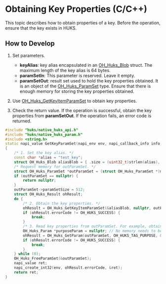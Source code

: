 # Obtaining Key Properties (C/C++)


This topic describes how to obtain properties of a key. Before the operation, ensure that the key exists in HUKS.


## How to Develop

1. Set parameters.
   - **keyAlias**: key alias encapsulated in an [OH_Huks_Blob](../../reference/apis-universal-keystore-kit/_o_h___huks___blob.md) struct. The maximum length of the key alias is 64 bytes.
   - **paramSetIn**: This parameter is reserved. Leave it empty.
   - **paramSetOut**: result set used to hold the key properties obtained. It is an object of the [OH_Huks_ParamSet](../../reference/apis-universal-keystore-kit/_o_h___huks___param_set.md) type. Ensure that there is enough memory for storing the key properties obtained.

2. Use [OH_Huks_GetKeyItemParamSet](../../reference/apis-universal-keystore-kit/_huks_key_api.md#oh_huks_getkeyitemparamset) to obtain key properties.

3. Check the return value. If the operation is successful, obtain the key properties from **paramSetOut**. If the operation fails, an error code is returned.

```c++
#include "huks/native_huks_api.h"
#include "huks/native_huks_param.h"
#include <string.h>
static napi_value GetKeyParamSet(napi_env env, napi_callback_info info)
{
    /* 1. Set the key alias. */
    const char *alias = "test_key";
    struct OH_Huks_Blob aliasBlob = { .size = (uint32_t)strlen(alias), .data = (uint8_t *)alias };
    /* Request memory for outParamSet. */
    struct OH_Huks_ParamSet *outParamSet = (struct OH_Huks_ParamSet *)malloc(512); // Request memory based on service requirements.
    if (outParamSet == nullptr) {
        return nullptr;
    }
    outParamSet->paramSetSize = 512;
    struct OH_Huks_Result ohResult;
    do {
        /* 2. Obtain the key properties. */
        ohResult = OH_Huks_GetKeyItemParamSet(&aliasBlob, nullptr, outParamSet);
        if (ohResult.errorCode != OH_HUKS_SUCCESS) {
            break;
        }
        /* 3. Read key properties from outParamSet. For example, obtain OH_HUKS_TAG_PURPOSE. */
        OH_Huks_Param *purposeParam = nullptr; // No memory needs to be requested. After the parameter is obtained, the pointer points to the memory address of the parameter in the parameter set.
        ohResult = OH_Huks_GetParam(outParamSet, OH_HUKS_TAG_PURPOSE, &purposeParam);
        if (ohResult.errorCode != OH_HUKS_SUCCESS) {
            break;
        }
    } while (0);
    OH_Huks_FreeParamSet(&outParamSet);
    napi_value ret;
    napi_create_int32(env, ohResult.errorCode, &ret);
    return ret;
}
```
